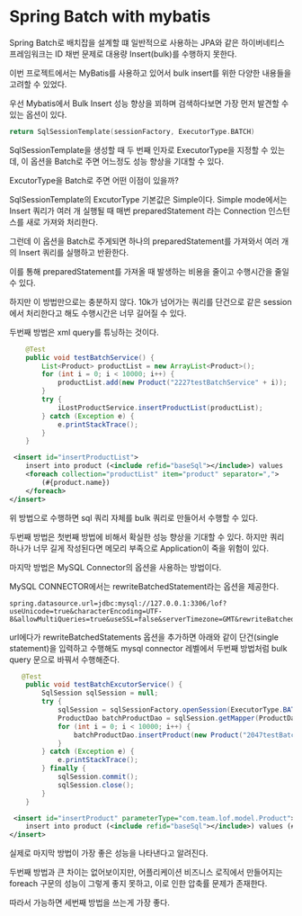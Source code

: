 # Spring Batch with mybatis

Spring Batch로 배치잡을 설계할 떄 일반적으로 사용하는 JPA와 같은 하이버네티스 프레임워크는 ID 채번 문제로 대용량 Insert(bulk)를 수행하지 못한다.

이번 프로젝트에서는 MyBatis를 사용하고 있어서 bulk insert를 위한 다양한 내용들을 고려할 수 있었다. 

우선 Mybatis에서 Bulk Insert 성능 향상을 꾀하며 검색하다보면 가장 먼저 발견할 수 있는 옵션이 있다.

```kotlin
return SqlSessionTemplate(sessionFactory, ExecutorType.BATCH)
```

SqlSessionTemplate을 생성할 때 두 번째 인자로 ExecutorType을 지정할 수 있는데, 이 옵션을 Batch로 주면 어느정도 성능 향상을 기대할 수 있다. 

ExcutorType을 Batch로 주면 어떤 이점이 있을까?

SqlSessionTemplate의 ExcutorType 기본값은 Simple이다. Simple mode에서는 Insert 쿼리가 여러 개 실행될 때 매번 preparedStatement 라는 Connection 인스턴스를 새로 가져와 처리한다. 

그런데 이 옵션을 Batch로 주게되면 하나의 preparedStatement를 가져와서 여러 개의 Insert 쿼리를 실행하고 반환한다.

이를 통해 preparedStatement를 가져올 때 발생하는 비용을 줄이고 수행시간을 줄일 수 있다.

하지만 이 방법만으로는 충분하지 않다. 10k가 넘어가는 쿼리를 단건으로 같은 session에서 처리한다고 해도 수행시간은 너무 길어질 수 있다. 

두번째 방법은 xml query를 튜닝하는 것이다.

```java
    @Test
    public void testBatchService() {
        List<Product> productList = new ArrayList<Product>();
        for (int i = 0; i < 10000; i++) {
            productList.add(new Product("2227testBatchService" + i));
        }
        try {
            iLostProductService.insertProductList(productList);
        } catch (Exception e) {
            e.printStackTrace();
        }
    }

```

```xml
 <insert id="insertProductList">
    insert into product (<include refid="baseSql"></include>) values 
    <foreach collection="productList" item="product" separator=",">
        (#{product.name})
    </foreach>
</insert>
```

위 방법으로 수행하면 sql 쿼리 자체를 bulk 쿼리로 만들어서 수행할 수 있다. 

두번째 방법은 첫번째 방법에 비해서 확실한 성능 향상을 기대할 수 있다. 하지만 쿼리 하나가 너무 길게 작성된다면 메모리 부족으로 Application이 죽을 위험이 있다.

마지막 방법은 MySQL Connector의 옵션을 사용하는 방법이다.

MySQL CONNECTOR에서는 rewriteBatchedStatement라는 옵션을 제공한다.


```
spring.datasource.url=jdbc:mysql://127.0.0.1:3306/lof?useUnicode=true&characterEncoding=UTF-8&allowMultiQueries=true&useSSL=false&serverTimezone=GMT&rewriteBatchedStatements=true
```

url에다가 rewriteBatchedStatements 옵션을 추가하면 아래와 같이 단건(single statement)을 입력하고 수행해도 mysql connector 레벨에서 두번째 방법처럼 bulk query 문으로 바꿔서 수행해준다.

```JAVA
   @Test
    public void testBatchExcutorService() {
        SqlSession sqlSession = null;
        try {
            sqlSession = sqlSessionFactory.openSession(ExecutorType.BATCH);
            ProductDao batchProductDao = sqlSession.getMapper(ProductDao.class);
            for (int i = 0; i < 10000; i++) {
                batchProductDao.insertProduct(new Product("2047testBatchExcutorService" + i));
            }
        } catch (Exception e) {
            e.printStackTrace();
        } finally {
            sqlSession.commit();
            sqlSession.close();
        }
    }
```

```xml
 <insert id="insertProduct" parameterType="com.team.lof.model.Product">
    insert into product (<include refid="baseSql"></include>) values (#{name})
</insert>
```

실제로 마지막 방법이 가장 좋은 성능을 나타낸다고 알려진다. 

두번째 방법과 큰 차이는 없어보이지만, 어플리케이션 비즈니스 로직에서 만들어지는 foreach 구문의 성능이 그렇게 좋지 못하고, 이로 인한 압축률 문제가 존재한다.

따라서 가능하면 세번째 방법을 쓰는게 가장 좋다.
